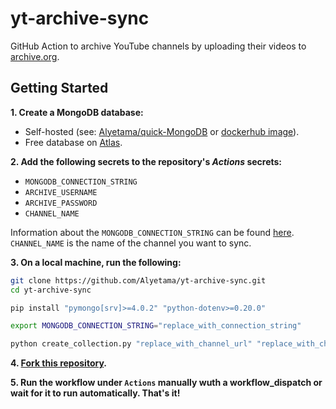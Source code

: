 # yt-archive-sync

GitHub Action to archive YouTube channels by uploading their videos to [archive.org](https://archive.org).

## Getting Started

**1. Create a MongoDB database:**
  - Self-hosted (see: [Alyetama/quick-MongoDB](https://github.com/Alyetama/quick-MongoDB) or [dockerhub image](https://hub.docker.com/_/mongo)).
  - Free database on [Atlas](https://www.mongodb.com/database/free).

**2. Add the following secrets to the repository's *Actions* secrets:**
  - `MONGODB_CONNECTION_STRING`
  - `ARCHIVE_USERNAME`
  - `ARCHIVE_PASSWORD`
  - `CHANNEL_NAME`

Information about the `MONGODB_CONNECTION_STRING` can be found [here](https://www.mongodb.com/docs/manual/reference/connection-string/). `CHANNEL_NAME` is the name of the channel you want to sync.


**3. On a local machine, run the following:**

```sh
git clone https://github.com/Alyetama/yt-archive-sync.git
cd yt-archive-sync

pip install "pymongo[srv]>=4.0.2" "python-dotenv>=0.20.0"

export MONGODB_CONNECTION_STRING="replace_with_connection_string"

python create_collection.py "replace_with_channel_url" "replace_with_channel_name"
```

**4. [Fork this repository](https://github.com/Alyetama/yt-archive-sync/fork).**

**5. Run the workflow under `Actions` manually wuth a workflow_dispatch or wait for it to run automatically. That's it!**
